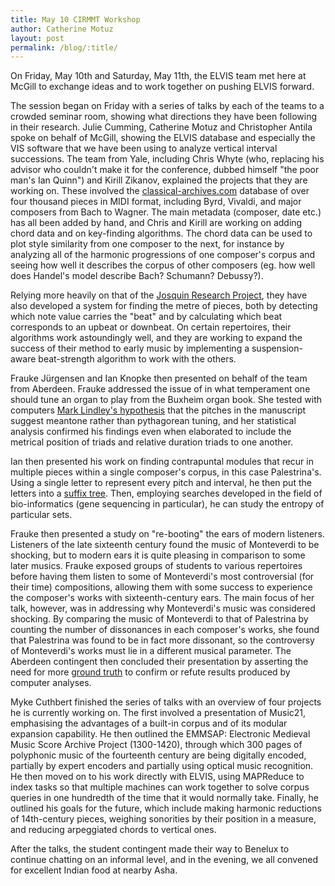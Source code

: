 ```yaml
---
title: May 10 CIRMMT Workshop
author: Catherine Motuz
layout: post
permalink: /blog/:title/
---
```


On Friday, May 10th and Saturday, May 11th, the ELVIS team met here at McGill to exchange ideas and to work together on pushing ELVIS forward.

The session began on Friday with a series of talks by each of the teams to a crowded seminar room, showing what directions they have been following in their research. Julie Cumming, Catherine Motuz and Christopher Antila spoke on behalf of McGill, showing the ELVIS database and especially the VIS software that we have been using to analyze vertical interval successions. The team from Yale, including Chris Whyte (who, replacing his advisor who couldn't make it for the conference, dubbed himself "the poor man's Ian Quinn") and Kirill Zikanov, explained the projects that they are working on. These involved the [classical-archives.com](http://www.classicalarchives.com/) database of over four thousand pieces in MIDI format, including Byrd, Vivaldi, and major composers from Bach to Wagner. The main metadata (composer, date etc.) has all been added by hand, and Chris and Kirill are working on adding chord data and on key-finding algorithms. The chord data can be used to plot style similarity from one composer to the next, for instance by analyzing all of the harmonic progressions of one composer's corpus and seeing how well it describes the corpus of other composers (eg. how well does Handel's model describe Bach? Schumann? Debussy?).

Relying more heavily on that of the [Josquin Research Project](http://jrp.ccarh.org/), they have also developed a system for finding the metre of pieces, both by detecting which note value carries the "beat" and by calculating which beat corresponds to an upbeat or downbeat. On certain repertoires, their algorithms work astoundingly well, and they are working to expand the success of their method to early music by implementing a suspension-aware beat-strength algorithm to work with the others.

Frauke Jürgensen and Ian Knopke then presented on behalf of the team from Aberdeen. Frauke addressed the issue of in what temperament one should tune an organ to play from the Buxheim organ book. She tested with computers [Mark Lindley's hypothesis](http://www.academia.edu/291975/Pythagorean_intonation_and_the_rise_of_the_triad) that the pitches in the manuscript suggest meantone rather than pythagorean tuning, and her statistical analysis confirmed his findings even when elaborated to include the metrical position of triads and relative duration triads to one another.

Ian then presented his work on finding contrapuntal modules that recur in multiple pieces within a single composer's corpus, in this case Palestrina's. Using a single letter to represent every pitch and interval, he then put the letters into a [suffix tree](http://en.wikipedia.org/wiki/Suffix_tree). Then, employing searches developed in the field of bio-informatics (gene sequencing in particular), he can study the entropy of particular sets.

Frauke then presented a study on "re-booting" the ears of modern listeners. Listeners of the late sixteenth century found the music of Monteverdi to be shocking, but to modern ears it is quite pleasing in comparison to some later musics. Frauke exposed groups of students to various repertoires before having them listen to some of Monteverdi's most controversial (for their time) compositions, allowing them with some success to experience the composer's works with sixteenth-century ears. The main focus of her talk, however, was in addressing why Monteverdi's music was considered shocking. By comparing the music of Monteverdi to that of Palestrina by counting the number of dissonances in each composer's works, she found that Palestrina was found to be in fact more dissonant, so the controversy of Monteverdi's works must lie in a different musical parameter. The Aberdeen contingent then concluded their presentation by asserting the need for more [ground truth](http://en.wikipedia.org/wiki/Ground_truth) to confirm or refute results produced by computer analyses.

Myke Cuthbert finished the series of talks with an overview of four projects he is currently working on. The first involved a presentation of Music21, emphasising the advantages of a built-in corpus and of its modular expansion capability. He then outlined the EMMSAP: Electronic Medieval Music Score Archive Project (1300-1420), through which 300 pages of polyphonic music of the fourteenth century are being digitally encoded, partially by expert encoders and partially using optical music recognition. He then moved on to his work directly with ELVIS, using MAPReduce to index tasks so that multiple machines can work together to solve corpus queries in one hundredth of the time that it would normally take. Finally, he outlined his goals for the future, which include making harmonic reductions of 14th-century pieces, weighing sonorities by their position in a measure, and reducing arpeggiated chords to vertical ones.

After the talks, the student contingent made their way to Benelux to continue chatting on an informal level, and in the evening, we all convened for excellent Indian food at nearby Asha.
